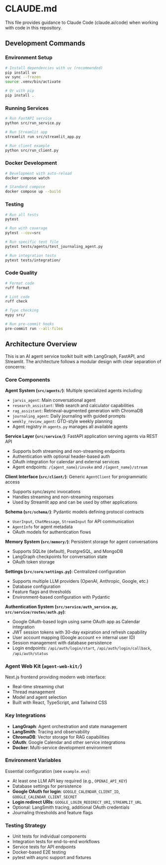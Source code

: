 # CLAUDE.md

This file provides guidance to Claude Code (claude.ai/code) when working with code in this repository.

## Development Commands

### Environment Setup
```bash
# Install dependencies with uv (recommended)
pip install uv
uv sync --frozen
source .venv/bin/activate

# Or with pip
pip install .
```

### Running Services
```bash
# Run FastAPI service
python src/run_service.py

# Run Streamlit app
streamlit run src/streamlit_app.py

# Run client example
python src/run_client.py
```

### Docker Development
```bash
# Development with auto-reload
docker compose watch

# Standard compose
docker compose up --build
```

### Testing
```bash
# Run all tests
pytest

# Run with coverage
pytest --cov=src

# Run specific test file
pytest tests/agents/test_journaling_agent.py

# Run integration tests
pytest tests/integration/
```

### Code Quality
```bash
# Format code
ruff format

# Lint code
ruff check

# Type checking
mypy src/

# Run pre-commit hooks
pre-commit run --all-files
```

## Architecture Overview

This is an AI agent service toolkit built with LangGraph, FastAPI, and Streamlit. The architecture follows a modular design with clear separation of concerns:

### Core Components

**Agent System (`src/agents/`)**: Multiple specialized agents including:
- `jarvis_agent`: Main conversational agent
- `research_assistant`: Web search and calculator capabilities
- `rag_assistant`: Retrieval-augmented generation with ChromaDB
- `journaling_agent`: Daily journaling with guided prompts
- `weekly_review_agent`: GTD-style weekly planning
- Agent registry in `agents.py` manages all available agents

**Service Layer (`src/service/`)**: FastAPI application serving agents via REST API
- Supports both streaming and non-streaming endpoints
- Authentication with optional header-based auth
- OAuth integration for calendar and external services
- Agent endpoints: `/{agent_name}/invoke` and `/{agent_name}/stream`

**Client Interface (`src/client/`)**: Generic `AgentClient` for programmatic access
- Supports sync/async invocations
- Handles streaming and non-streaming responses
- Used by Streamlit app and can be used by other applications

**Schema (`src/schema/`)**: Pydantic models defining protocol contracts
- `UserInput`, `ChatMessage`, `StreamInput` for API communication
- `AgentInfo` for agent metadata
- OAuth models for authentication flows

**Memory System (`src/memory/`)**: Persistent storage for agent conversations
- Supports SQLite (default), PostgreSQL, and MongoDB
- LangGraph checkpoints for conversation state
- OAuth token storage

**Settings (`src/core/settings.py`)**: Centralized configuration
- Supports multiple LLM providers (OpenAI, Anthropic, Google, etc.)
- Database configuration
- Feature flags and thresholds
- Environment-based configuration with Pydantic

**Authentication System (`src/service/auth_service.py`, `src/service/routes/auth.py`)**:
- Google OAuth-based login using same OAuth app as Calendar integration
- JWT session tokens with 30-day expiration and refresh capability
- User account mapping (Google account ↔ internal user ID)
- Session management with database persistence
- Login endpoints: `/api/auth/login/start`, `/api/auth/login/callback`, `/api/auth/status`

### Agent Web Kit (`agent-web-kit/`)
Next.js frontend providing modern web interface:
- Real-time streaming chat
- Thread management
- Model and agent selection
- Built with React, TypeScript, and Tailwind CSS

### Key Integrations
- **LangGraph**: Agent orchestration and state management
- **LangSmith**: Tracing and observability
- **ChromaDB**: Vector storage for RAG capabilities
- **OAuth**: Google Calendar and other service integrations
- **Docker**: Multi-service development environment

### Environment Variables
Essential configuration (see `example.env`):
- At least one LLM API key required (e.g., `OPENAI_API_KEY`)
- Database settings for persistence
- **Google OAuth for login**: `GOOGLE_CALENDAR_CLIENT_ID`, `GOOGLE_CALENDAR_CLIENT_SECRET`
- **Login redirect URIs**: `GOOGLE_LOGIN_REDIRECT_URI`, `STREAMLIT_URL`
- Optional: LangSmith tracing, additional OAuth credentials
- Journaling thresholds and feature flags

### Testing Strategy
- Unit tests for individual components
- Integration tests for end-to-end workflows
- Service tests for API endpoints
- Docker-based E2E testing
- pytest with async support and fixtures